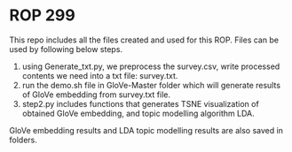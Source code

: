 # ROP 299

This repo includes all the files created and used for this ROP. 
Files can be used by following below steps.

1. using Generate_txt.py, we preprocess the survey.csv, write processed contents we need into a txt file: survey.txt.
2. run the demo.sh file in GloVe-Master folder which will generate results of GloVe embedding from survey.txt file. 
3. step2.py includes functions that generates TSNE visualization of obtained GloVe embedding, and topic modelling algorithm LDA.

GloVe embedding results and LDA topic modelling results are also saved in folders. 
